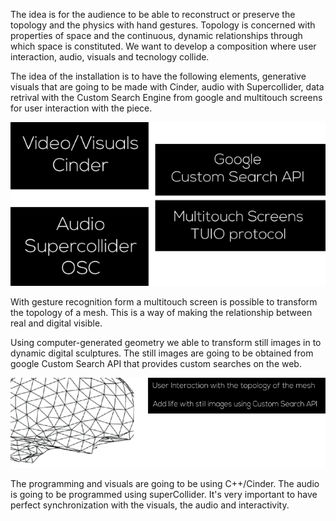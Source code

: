 The idea is for the audience to be able to reconstruct or preserve the topology and the physics with hand gestures. Topology is concerned with properties of space and the continuous, dynamic relationships through which space is constituted. We want to develop a composition where user interaction, audio, visuals and tecnology collide. 

The idea of the installation is to have the following elements, generative visuals that are going to be made with Cinder, audio with Supercollider, data retrival with the Custom Search Engine from google and multitouch screens for user interaction with the piece.

![flow](../project_images/info.png "info")

With gesture recognition form a multitouch screen is possible to transform the topology of a mesh. This is a way of making the relationship between real and digital visible.

Using computer-generated geometry we able to transform still images in to dynamic digital sculptures. The still images are going to be obtained from google Custom Search API that provides custom searches on the web.

![flow](../project_images/topo.png "info")

The programming and visuals are going to be using C++/Cinder. The audio is going to be programmed using superCollider. It's very important to have perfect synchronization with the visuals, the audio and interactivity.

